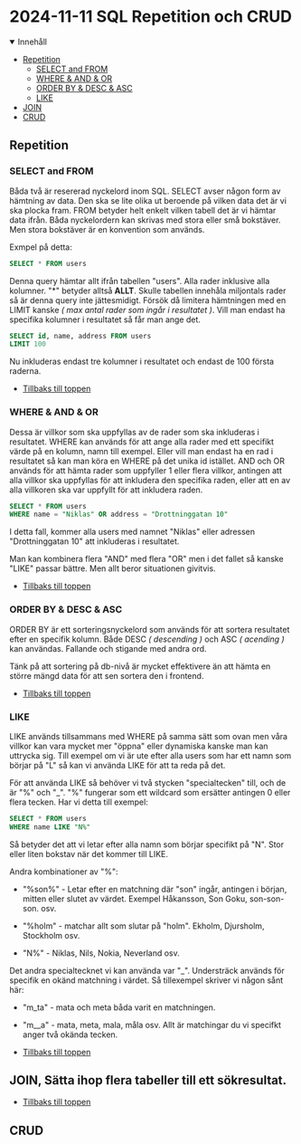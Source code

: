 # 2024-11-11 SQL Repetition och CRUD

<details open>
<summary>Innehåll</summary>

- [Repetition](#repetition)
  - [SELECT and FROM](#select-and-from)
  - [WHERE & AND & OR](#where--and--or)
  - [ORDER BY & DESC & ASC](#order-by--desc--asc)
  - [LIKE](#like)
- [JOIN](#join-sätta-ihop-flera-tabeller-till-ett-sökresultat)
- [CRUD](#crud)

</details>

## Repetition

### SELECT and FROM

Båda två är resererad nyckelord inom SQL. SELECT avser någon form av hämtning av data. Den ska se lite olika ut beroende på vilken data det är vi ska plocka fram. FROM betyder helt enkelt vilken tabell det är vi hämtar data ifrån. Båda nyckelordern kan skrivas med stora eller små bokstäver. Men stora bokstäver är en konvention som används.

Exmpel på detta:

```sql
SELECT * FROM users
```

Denna query hämtar allt ifrån tabellen "users". Alla rader inklusive alla kolumner. "*" betyder alltså **ALLT**. Skulle tabellen innehåla miljontals rader så är denna query inte jättesmidigt. Försök då limitera hämtningen med en LIMIT kanske _( max antal rader som ingår i resultatet )_. Vill man endast ha specifika kolumner i resultatet så får man ange det.

```sql
SELECT id, name, address FROM users
LIMIT 100
```

Nu inkluderas endast tre kolumner i resultatet och endast de 100 första raderna.

- [Tillbaks till toppen](#2024-11-11-sql-repetition-och-crud)

### WHERE & AND & OR

Dessa är villkor som ska uppfyllas av de rader som ska inkluderas i resultatet. WHERE kan används för att ange alla rader med ett specifikt värde på en kolumn, namn till exempel. Eller vill man endast ha en rad i resultatet så kan man köra en WHERE på det unika id istället. AND och OR används för att hämta rader som uppfyller 1 eller flera villkor, antingen att alla villkor ska uppfyllas för att inkludera den specifika raden, eller att en av alla villkoren ska var uppfyllt för att inkludera raden. 

```sql
SELECT * FROM users
WHERE name = "Niklas" OR address = "Drottninggatan 10"
```

I detta fall, kommer alla users med namnet "Niklas" eller adressen "Drottninggatan 10" att inkluderas i resultatet.

Man kan kombinera flera "AND" med flera "OR" men i det fallet så kanske "LIKE" passar bättre. Men allt beror situationen givitvis.

- [Tillbaks till toppen](#2024-11-11-sql-repetition-och-crud)

### ORDER BY & DESC & ASC

ORDER BY är ett sorteringsnyckelord som används för att sortera resultatet efter en specifik kolumn. Både DESC _( descending )_ och ASC _( acending )_ kan användas. Fallande och stigande med andra ord.

Tänk på att sortering på db-nivå är mycket effektivere än att hämta en större mängd data för att sen sortera den i frontend. 

- [Tillbaks till toppen](#2024-11-11-sql-repetition-och-crud)

### LIKE

LIKE används tillsammans med WHERE på samma sätt som ovan men våra villkor kan vara mycket mer "öppna" eller dynamiska kanske man kan uttrycka sig. Till exempel om vi är ute efter alla users som har ett namn som börjar på "L" så kan vi använda LIKE för att ta reda på det.

För att använda LIKE så behöver vi två stycken "specialtecken" till, och de är "%" och "_". "%" fungerar som ett wildcard som ersätter antingen 0 eller flera tecken. Har vi detta till exempel:

```sql
SELECT * FROM users
WHERE name LIKE "N%"
```

Så betyder det att vi letar efter alla namn som börjar specifikt på "N". Stor eller liten bokstav när det kommer till LIKE. 

Andra kombinationer av "%":

- "%son%" - Letar efter en matchning där "son" ingår, antingen i början, mitten eller slutet av värdet. Exempel Håkansson, Son Goku, son-son-son.
 osv.

- "%holm" - matchar allt som slutar på "holm". Ekholm, Djursholm, Stockholm osv.

- "N%" - Niklas, Nils, Nokia, Neverland osv.

Det andra specialtecknet vi kan använda var "_". Understräck används för specifik en okänd matchning i värdet. Så tillexempel skriver vi någon sånt här:

- "m_ta" - mata och meta båda varit en matchningen.

- "m__a" - mata, meta, mala, måla osv. Allt är matchingar du vi specifkt anger två okända tecken. 

- [Tillbaks till toppen](#2024-11-11-sql-repetition-och-crud)

## JOIN, Sätta ihop flera tabeller till ett sökresultat.

- [Tillbaks till toppen](#2024-11-11-sql-repetition-och-crud)

## CRUD
